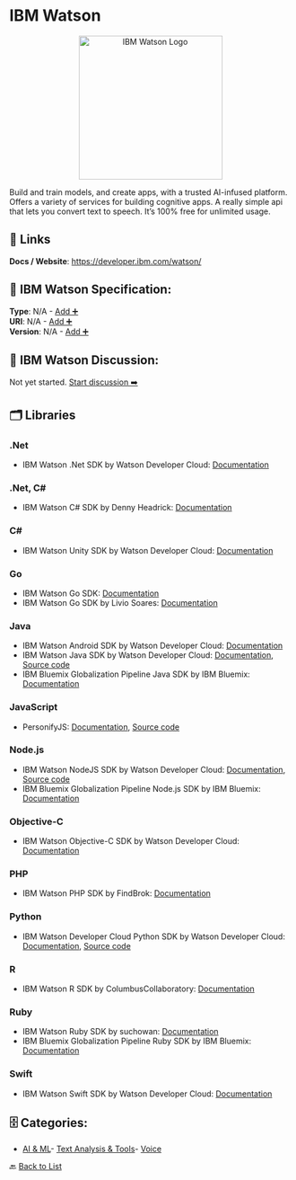 # IBM Watson
<p align="center">
    <img width="256" src="https://raw.githubusercontent.com/apis-list/apis-list/main/apis/ibm-watson/logo_256x256.png" alt="IBM Watson Logo"/>
</p>
Build and train models, and create apps, with a trusted AI-infused platform. Offers a variety of services for building cognitive apps.
A really simple api that lets you convert text to speech. It’s 100% free for unlimited usage.

##  🔗 Links
**Docs / Website**: https://developer.ibm.com/watson/

## 🧬 IBM Watson Specification:
**Type**: N/A - [Add ➕](https://github.com/apis-list/apis-list/edit/main/apis.yaml#L9608)  
**URI**: N/A - [Add ➕](https://github.com/apis-list/apis-list/edit/main/apis.yaml#L9608)  
**Version**: N/A - [Add ➕](https://github.com/apis-list/apis-list/edit/main/apis.yaml#L9608)

## 💬 IBM Watson Discussion:
Not yet started. [Start discussion ➡️](https://github.com/apis-list/apis-list/discussions/new)

## 🗂️ Libraries
### .Net
- IBM Watson .Net SDK by Watson Developer Cloud: [Documentation](https://github.com/watson-developer-cloud/dotnet-standard-sdk)
### .Net, C#
- IBM Watson C# SDK by Denny Headrick: [Documentation](https://github.com/dennyboy/WatsonCSharp)
### C#
- IBM Watson Unity SDK by Watson Developer Cloud: [Documentation](https://github.com/watson-developer-cloud/unity-sdk)
### Go
- IBM Watson Go SDK: [Documentation](https://github.com/watson-developer-cloud/go-sdk)
- IBM Watson Go SDK by Livio Soares: [Documentation](https://github.com/liviosoares/go-watson-sdk)
### Java
- IBM Watson Android SDK by Watson Developer Cloud: [Documentation](https://github.com/watson-developer-cloud/android-sdk)
- IBM Watson Java SDK by Watson Developer Cloud: [Documentation](http://mvnrepository.com/artifact/com.ibm.watson.developer_cloud/java-sdk), [Source code](https://github.com/watson-developer-cloud/java-sdk)
-  IBM Bluemix Globalization Pipeline Java SDK by IBM Bluemix: [Documentation](https://developer.ibm.com/open/ibm-bluemix-globalization-pipeline-service/java-sdk/)
### JavaScript
- PersonifyJS: [Documentation](http://personifyjs.github.io/), [Source code](https://github.com/PersonifyJS/personify.js)
### Node.js
- IBM Watson NodeJS SDK by Watson Developer Cloud: [Documentation](https://www.npmjs.com/package/watson-developer-cloud), [Source code](https://github.com/watson-developer-cloud/node-sdk)
- IBM Bluemix Globalization Pipeline Node.js SDK by IBM Bluemix: [Documentation](https://developer.ibm.com/open/ibm-bluemix-globalization-pipeline-service/node-js-sdk/)
### Objective-C
- IBM Watson Objective-C SDK by Watson Developer Cloud: [Documentation](https://github.com/watson-developer-cloud/ios-sdk)
### PHP
- IBM Watson PHP SDK by FindBrok: [Documentation](https://github.com/findbrok/php-watson-api-bridge)
### Python
- IBM Watson Developer Cloud Python SDK by Watson Developer Cloud: [Documentation](https://pypi.python.org/pypi/watson-developer-cloud), [Source code](https://github.com/watson-developer-cloud/python-sdk)
### R
- IBM Watson R SDK by ColumbusCollaboratory: [Documentation](https://github.com/ColumbusCollaboratory/cognizer)
### Ruby
- IBM Watson Ruby SDK by suchowan: [Documentation](https://github.com/suchowan/watson-api-client)
- IBM Bluemix Globalization Pipeline Ruby SDK by IBM Bluemix: [Documentation](https://developer.ibm.com/open/ibm-bluemix-globalization-pipeline-service/ruby-sdk/)
### Swift
- IBM Watson Swift SDK by Watson Developer Cloud: [Documentation](https://github.com/watson-developer-cloud/swift-sdk)


## 🗄️ Categories:
- [AI & ML](https://github.com/apis-list/apis-list#ai--ml-)- [Text Analysis & Tools](https://github.com/apis-list/apis-list#text-analysis--tools-)- [Voice](https://github.com/apis-list/apis-list#voice-)

🔙  [Back to List](https://github.com/apis-list/apis-list)
